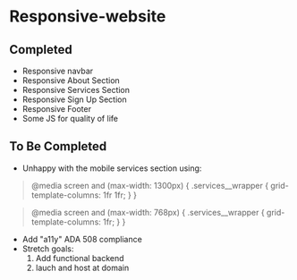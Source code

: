 # Responsive-website
## Completed
- Responsive navbar
- Responsive About Section
- Responsive Services Section
- Responsive Sign Up Section
- Responsive Footer
- Some JS for quality of life
## To Be Completed
- Unhappy with the mobile services section using:
> @media screen and (max-width: 1300px) {
  .services__wrapper {
    grid-template-columns: 1fr 1fr;
  }
}

> @media screen and (max-width: 768px) {
  .services__wrapper {
    grid-template-columns: 1fr;
  }
}
- Add "a11y" ADA 508 compliance
- Stretch goals:
  1. Add functional backend
  2. lauch and host at domain
